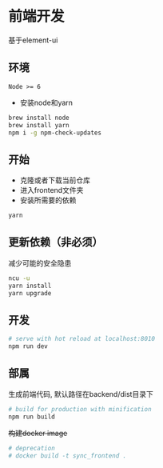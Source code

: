 # 前端开发

基于element-ui

## 环境

`Node >= 6`

- 安装node和yarn

``` bash
brew install node
brew install yarn
npm i -g npm-check-updates
```

## 开始

 - 克隆或者下载当前仓库
 - 进入frontend文件夹
 - 安装所需要的依赖

``` bash
yarn
```

## 更新依赖（非必须）
减少可能的安全隐患
``` bash
ncu -u
yarn install
yarn upgrade
```

## 开发

``` bash
# serve with hot reload at localhost:8010
npm run dev
```

## 部属
生成前端代码, 默认路径在backend/dist目录下
``` bash
# build for production with minification
npm run build
```
~~构建docker image~~
``` bash
# deprecation 
# docker build -t sync_frontend .
```
